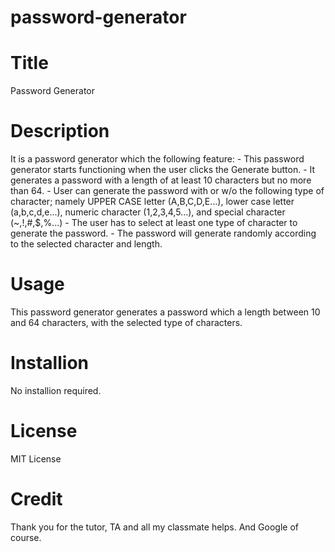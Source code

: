 # password-generator

# Title
Password Generator

# Description
It is a password generator which the following feature:
    - This password generator starts functioning when the user clicks the Generate button.
    - It generates a password with a length of at least 10 characters but no more than 64.
    - User can generate the password with or w/o the following type of character; namely UPPER CASE letter (A,B,C,D,E...), lower case letter (a,b,c,d,e...), numeric character (1,2,3,4,5...), and special character (~,!,#,$,%...)
    - The user has to select at least one type of character to generate the password.
    - The password will generate randomly according to the selected character and length.

# Usage

This password generator generates a password which a length between 10 and 64 characters, with the selected type of characters.

# Installion

No installion required. 

# License

MIT License

# Credit

Thank you for the tutor, TA and all my classmate helps. And Google of course.
